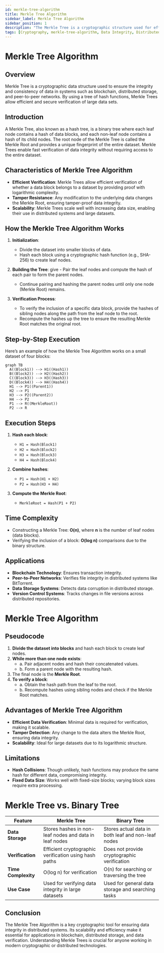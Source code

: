 ```yaml
---
id: merkle-tree-algorithm
title: Merkle Tree Algorithm
sidebar_label: Merkle Tree Algorithm
sidebar_position: 1
description: "The Merkle Tree is a cryptographic structure used for efficient and secure data verification in distributed systems."
tags: [Cryptography, merkle-tree-algorithm, Data Integrity, Distributed Systems, Blockchain]
---
```



# Merkle Tree Algorithm

## Overview
Merkle Tree is a cryptographic data structure used to ensure the integrity and consistency of data in systems such as blockchain, distributed storage, and peer-to-peer networks. By using a tree of hash functions, Merkle Trees allow efficient and secure verification of large data sets.

## Introduction
A Merkle Tree, also known as a hash tree, is a binary tree where each leaf node contains a hash of data blocks, and each non-leaf node contains a hash of its child nodes. The root node of the Merkle Tree is called the Merkle Root and provides a unique fingerprint of the entire dataset. Merkle Trees enable fast verification of data integrity without requiring access to the entire dataset.

## Characteristics of Merkle Tree Algorithm
- **Efficient Verification**: Merkle Trees allow efficient verification of whether a data block belongs to a dataset by providing proof with logarithmic complexity.
- **Tamper Resistance**: Any modification to the underlying data changes the Merkle Root, ensuring tamper-proof data integrity.
- **Scalability**: Merkle Trees scale well with increasing data size, enabling their use in distributed systems and large datasets.

## How the Merkle Tree Algorithm Works
1. **Initialization**:
   - Divide the dataset into smaller blocks of data.
   - Hash each block using a cryptographic hash function (e.g., SHA-256) to create leaf nodes.

2. **Building the Tree**:
 give   - Pair the leaf nodes and compute the hash of each pair to form the parent nodes.
   - Continue pairing and hashing the parent nodes until only one node (Merkle Root) remains.

3. **Verification Process**:
   - To verify the inclusion of a specific data block, provide the hashes of sibling nodes along the path from the leaf node to the root.
   - Recompute the hashes up the tree to ensure the resulting Merkle Root matches the original root.

## Step-by-Step Execution

Here’s an example of how the Merkle Tree Algorithm works on a small dataset of four blocks:

```mermaid
graph TB
  A((Block1)) --> H1((Hash1))
  B((Block2)) --> H2((Hash2))
  C((Block3)) --> H3((Hash3))
  D((Block4)) --> H4((Hash4))
  H1 --> P1((Parent1))
  H2 --> P1
  H3 --> P2((Parent2))
  H4 --> P2
  P1 --> R((MerkleRoot))
  P2 --> R
```
## Execution Steps
1. **Hash each block**: 
   - `H1 = Hash(Block1)`
   - `H2 = Hash(Block2)`
   - `H3 = Hash(Block3)`
   - `H4 = Hash(Block4)`
   
2. **Combine hashes**: 
   - `P1 = Hash(H1 + H2)`
   - `P2 = Hash(H3 + H4)`
   
3. **Compute the Merkle Root**: 
   - `MerkleRoot = Hash(P1 + P2)`

## Time Complexity
- Constructing a Merkle Tree: **O(n)**, where **n** is the number of leaf nodes (data blocks).
- Verifying the inclusion of a block: **O(log n)** comparisons due to the binary structure.

## Applications
- **Blockchain Technology**: Ensures transaction integrity.
- **Peer-to-Peer Networks**: Verifies file integrity in distributed systems like BitTorrent.
- **Data Storage Systems**: Detects data corruption in distributed storage.
- **Version Control Systems**: Tracks changes in file versions across distributed repositories.
# Merkle Tree Algorithm

## Pseudocode

1. **Divide the dataset into blocks** and hash each block to create leaf nodes.
2. **While more than one node exists**:
   - a. Pair adjacent nodes and hash their concatenated values.
   - b. Form a parent node with the resulting hash.
3. The final node is the **Merkle Root**.
4. **To verify a block**:
   - a. Obtain the hash path from the leaf to the root.
   - b. Recompute hashes using sibling nodes and check if the Merkle Root matches.

## Advantages of Merkle Tree Algorithm
- **Efficient Data Verification**: Minimal data is required for verification, making it scalable.
- **Tamper Detection**: Any change to the data alters the Merkle Root, ensuring data integrity.
- **Scalability**: Ideal for large datasets due to its logarithmic structure.

## Limitations
- **Hash Collisions**: Though unlikely, hash functions may produce the same hash for different data, compromising integrity.
- **Fixed Data Size**: Works well with fixed-size blocks; varying block sizes require extra processing.

# Merkle Tree vs. Binary Tree

| Feature         | Merkle Tree                                                               | Binary Tree                                                |
|-----------------|---------------------------------------------------------------------------|------------------------------------------------------------|
| **Data Storage** | Stores hashes in non-leaf nodes and data in leaf nodes                   | Stores actual data in both leaf and non-leaf nodes          |
| **Verification** | Efficient cryptographic verification using hash paths                    | Does not provide cryptographic verification                 |
| **Time Complexity** | O(log n) for verification                                              | O(n) for searching or traversing the tree                   |
| **Use Case**     | Used for verifying data integrity in large datasets                      | Used for general data storage and searching tasks           |

## Conclusion

The Merkle Tree Algorithm is a key cryptographic tool for ensuring data integrity in distributed systems. Its scalability and efficiency make it essential for applications in blockchain, distributed storage, and data verification. Understanding Merkle Trees is crucial for anyone working in modern cryptographic or distributed technologies.


